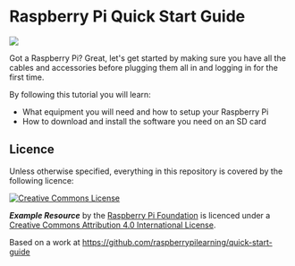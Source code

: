 # Raspberry Pi Quick Start Guide

![](cover.png)

Got a Raspberry Pi? Great, let's get started by making sure you have all the cables and accessories before plugging them all in and logging in for the first time.

By following this tutorial you will learn:

- What equipment you will need and how to setup your Raspberry Pi
- How to download and install the software you need on an SD card

## Licence

Unless otherwise specified, everything in this repository is covered by the following licence:

[![Creative Commons License](http://i.creativecommons.org/l/by-sa/4.0/88x31.png)](http://creativecommons.org/licenses/by-sa/4.0/)

***Example Resource*** by the [Raspberry Pi Foundation](http://www.raspberrypi.org) is licenced under a [Creative Commons Attribution 4.0 International License](http://creativecommons.org/licenses/by-sa/4.0/).

Based on a work at https://github.com/raspberrypilearning/quick-start-guide
